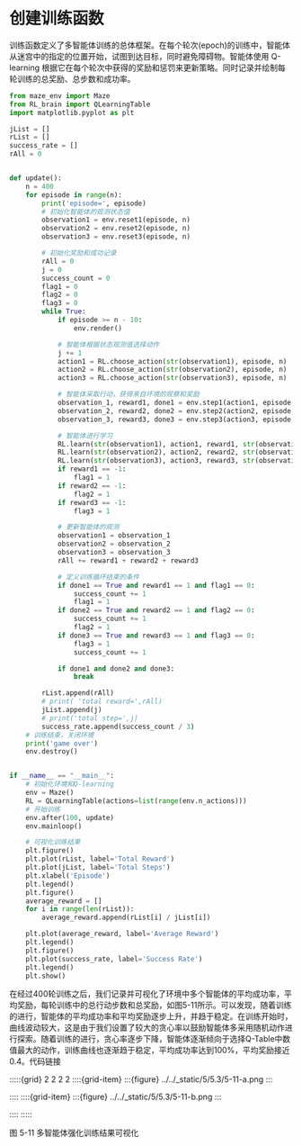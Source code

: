 # 创建训练函数

训练函数定义了多智能体训练的总体框架。在每个轮次(epoch)的训练中，智能体从迷宫中的指定的位置开始，试图到达目标，同时避免障碍物。智能体使用 Q-learning 根据它在每个轮次中获得的奖励和惩罚来更新策略。同时记录并绘制每轮训练的总奖励、总步数和成功率。

```python
from maze_env import Maze
from RL_brain import QLearningTable
import matplotlib.pyplot as plt

jList = []
rList = []
success_rate = []
rAll = 0


def update():
    n = 400
    for episode in range(n):
        print('episode=', episode)
        # 初始化智能体的观测状态值
        observation1 = env.reset1(episode, n)
        observation2 = env.reset2(episode, n)
        observation3 = env.reset3(episode, n)

        # 初始化奖励和成功记录
        rAll = 0
        j = 0
        success_count = 0
        flag1 = 0
        flag2 = 0
        flag3 = 0
        while True:
            if episode >= n - 10:
                env.render()

            # 智能体根据状态观测值选择动作
            j += 1
            action1 = RL.choose_action(str(observation1), episode, n)
            action2 = RL.choose_action(str(observation2), episode, n)
            action3 = RL.choose_action(str(observation3), episode, n)

            # 智能体采取行动，获得来自环境的观察和奖励
            observation_1, reward1, done1 = env.step1(action1, episode, n)
            observation_2, reward2, done2 = env.step2(action2, episode, n)
            observation_3, reward3, done3 = env.step3(action3, episode, n)

            # 智能体进行学习
            RL.learn(str(observation1), action1, reward1, str(observation_1))
            RL.learn(str(observation2), action2, reward2, str(observation_2))
            RL.learn(str(observation3), action3, reward3, str(observation_3))
            if reward1 == -1:
                flag1 = 1
            if reward2 == -1:
                flag2 = 1
            if reward3 == -1:
                flag3 = 1

            # 更新智能体的观测
            observation1 = observation_1
            observation2 = observation_2
            observation3 = observation_3
            rAll += reward1 + reward2 + reward3

            # 定义训练循环结束的条件
            if done1 == True and reward1 == 1 and flag1 == 0:
                success_count += 1
                flag1 = 1
            if done2 == True and reward2 == 1 and flag2 == 0:
                success_count += 1
                flag2 = 1
            if done3 == True and reward3 == 1 and flag3 == 0:
                flag3 = 1
                success_count += 1

            if done1 and done2 and done3:
                break

        rList.append(rAll)
        # print( 'total reward=',rAll)
        jList.append(j)
        # print('total step=',j)
        success_rate.append(success_count / 3)
    # 训练结束，关闭环境
    print('game over')
    env.destroy()


if __name__ == "__main__":
    # 初始化环境和Q-learning
    env = Maze()
    RL = QLearningTable(actions=list(range(env.n_actions)))
    # 开始训练
    env.after(100, update)
    env.mainloop()

    # 可视化训练结果
    plt.figure()
    plt.plot(rList, label='Total Reward')
    plt.plot(jList, label='Total Steps')
    plt.xlabel('Episode')
    plt.legend()
    plt.figure()
    average_reward = []
    for i in range(len(rList)):
        average_reward.append(rList[i] / jList[i])

    plt.plot(average_reward, label='Average Reward')
    plt.legend()
    plt.figure()
    plt.plot(success_rate, label='Success Rate')
    plt.legend()
    plt.show()

```

在经过400轮训练之后，我们记录并可视化了环境中多个智能体的平均成功率，平均奖励，每轮训练中的总行动步数和总奖励，如图5-11所示。可以发现，随着训练的进行，智能体的平均成功率和平均奖励逐步上升，并趋于稳定。在训练开始时，曲线波动较大，这是由于我们设置了较大的贪心率以鼓励智能体多采用随机动作进行探索。随着训练的进行，贪心率逐步下降，智能体逐渐倾向于选择Q-Table中数值最大的动作，训练曲线也逐渐趋于稳定，平均成功率达到100%，平均奖励接近0.4。代码链接

:::::{grid} 2 2 2 2
::::{grid-item}
:::{figure} ../../_static/5/5.3/5-11-a.png
:::

::::
::::{grid-item}
:::{figure} ../../_static/5/5.3/5-11-b.png
:::

::::
:::::
<div class="show-mid">图 5-11 多智能体强化训练结果可视化</div>
<br>
<br>
